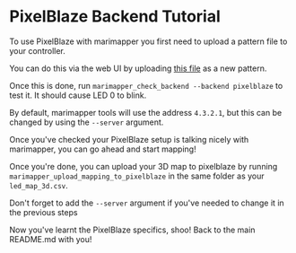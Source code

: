# PixelBlaze Backend Tutorial

To use PixelBlaze with marimapper you first need to upload a pattern file to your controller.

You can do this via the web UI by uploading [this file](https://github.com/TheMariday/marimapper/blob/main/marimapper/backends/pixelblaze/marimapper.epe)
as a new pattern.

Once this is done, run `marimapper_check_backend --backend pixelblaze` to test it. It should cause LED 0 to blink.

By default, marimapper tools will use the address `4.3.2.1`, but this can be changed by using the `--server` argument.

Once you've checked your PixelBlaze setup is talking nicely with marimapper, you can go ahead and start mapping!

Once you're done, you can upload your 3D map to pixelblaze by running `marimapper_upload_mapping_to_pixelblaze` 
in the same folder as your `led_map_3d.csv`. 

Don't forget to add the `--server` argument if you've needed to change it in the previous steps

Now you've learnt the PixelBlaze specifics, shoo! Back to the main README.md with you!